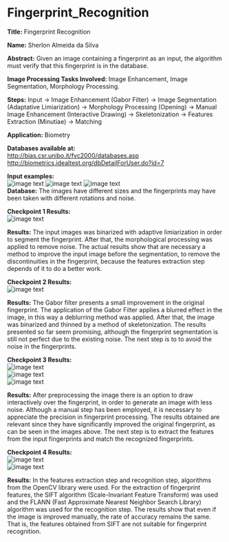 # Fingerprint_Recognition

**Title:** Fingerprint Recognition <br>

**Name:** Sherlon Almeida da Silva <br>

**Abstract:** Given an image containing a fingerprint as an input, the algorithm must verify that this fingerprint is in the database. <br>

**Image Processing Tasks Involved:** Image Enhancement, Image Segmentation, Morphology Processing. <br>

**Steps:** Input -> Image Enhancement (Gabor Filter) -> Image Segmentation (Adaptative Limiarization) -> Morphology Processing (Opening) -> Manual Image Enhancement (Interactive Drawing) -> Skeletonization -> Features Extraction (Minutiae) -> Matching

**Application:** Biometry <br>

**Databases available at:** <br>
http://bias.csr.unibo.it/fvc2000/databases.asp <br>
http://biometrics.idealtest.org/dbDetailForUser.do?id=7 <br>

**Input examples:** <br>
![image text](https://github.com/SherlonAlmeida/Fingerprint_Recognition/blob/master/01_example1.jpg) 
![image text](https://github.com/SherlonAlmeida/Fingerprint_Recognition/blob/master/01_example2.jpg) 
![image text](https://github.com/SherlonAlmeida/Fingerprint_Recognition/blob/master/01_example3.jpg) <br>
**Database:** The images have different sizes and the fingerprints may have been taken with different rotations and noise.<br>

**Checkpoint 1 Results:**<br>
![image text](https://github.com/SherlonAlmeida/Fingerprint_Recognition/blob/master/02_Initial_Enhancement.png) <br>

**Results:** The input images was binarized with adaptive limiarization in order to segment the fingerprint. After that, the morphological processing was applied to remove noise. The actual results show that are necessary a method to improve the input image before the segmentation, to remove the discontinuities in the fingerprint, because the features extraction step depends of it to do a better work.


**Checkpoint 2 Results:**<br>
![image text](https://github.com/SherlonAlmeida/Fingerprint_Recognition/blob/master/03_Filtering.png) <br>

**Results:** The Gabor filter presents a small improvement in the original fingerprint. The application of the Gabor Filter applies a blurred effect in the image, in this way a deblurring method was applied. After that, the image was binarized and thinned by a method of skeletonization. The results presented so far seem promising, although the fingerprint segmentation is still not perfect due to the existing noise. The next step is to to avoid the noise in the fingerprints.


**Checkpoint 3 Results:**<br>
![image text](https://github.com/SherlonAlmeida/Fingerprint_Recognition/blob/master/4.1-ManualEnhancement.png) <br>
![image text](https://github.com/SherlonAlmeida/Fingerprint_Recognition/blob/master/4.2-ManualEnhancement.png) <br>
![image text](https://github.com/SherlonAlmeida/Fingerprint_Recognition/blob/master/4.3-ManualEnhancementAfterOpening.png) <br>

**Results:** 
After preprocessing the image there is an option to draw interactively over the fingerprint, in order to generate an image with less noise. Although a manual step has been employed, it is necessary to appreciate the precision in fingerprint processing. The results obtained are relevant since they have significantly improved the original fingerprint, as can be seen in the images above. The next step is to extract the features from the input fingerprints and match the recognized fingerprints.

**Checkpoint 4 Results:**<br>
![image text](https://github.com/SherlonAlmeida/Fingerprint_Recognition/blob/master/5.1-FeatureExtraction-WithoutDraw.png) <br>
![image text](https://github.com/SherlonAlmeida/Fingerprint_Recognition/blob/master/5.2-FeatureExtraction-WithDraw.png) <br>

**Results:** 
In the features extraction step and recognition step, algorithms from the OpenCV library were used. For the extraction of fingerprint features, the SIFT algorithm (Scale-Invariant Feature Transform) was used and the FLANN (Fast Approximate Nearest Neighbor Search Library) algorithm was used for the recognition step. The results show that even if the image is improved manually, the rate of accuracy remains the same. That is, the features obtained from SIFT are not suitable for fingerprint recognition.
